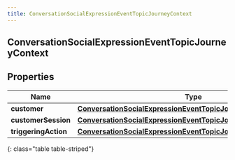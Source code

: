 ```yaml
---
title: ConversationSocialExpressionEventTopicJourneyContext
---
```

## ConversationSocialExpressionEventTopicJourneyContext


## Properties

| Name | Type | Description | Notes |
| ------------ | ------------- | ------------- | ------------- |
| **customer** | <!----><!---->[**ConversationSocialExpressionEventTopicJourneyCustomer**](ConversationSocialExpressionEventTopicJourneyCustomer.html)<!----> |  |  [optional] |
| **customerSession** | <!----><!---->[**ConversationSocialExpressionEventTopicJourneyCustomerSession**](ConversationSocialExpressionEventTopicJourneyCustomerSession.html)<!----> |  |  [optional] |
| **triggeringAction** | <!----><!---->[**ConversationSocialExpressionEventTopicJourneyAction**](ConversationSocialExpressionEventTopicJourneyAction.html)<!----> |  |  [optional] |
{: class="table table-striped"}



